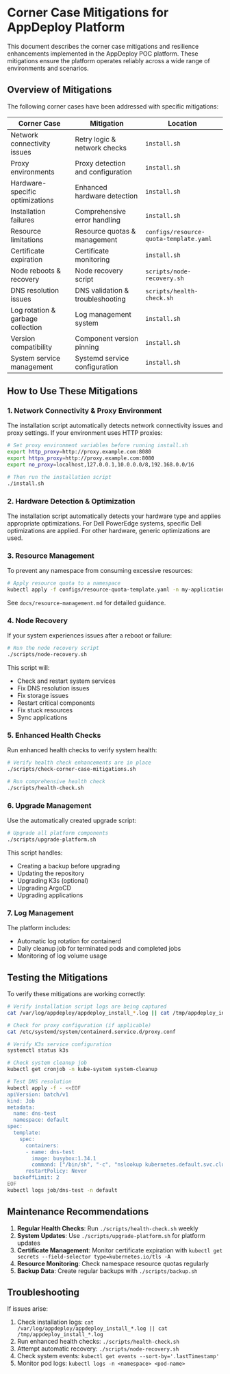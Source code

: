 # Corner Case Mitigations for AppDeploy Platform

This document describes the corner case mitigations and resilience enhancements implemented in the AppDeploy POC platform. These mitigations ensure the platform operates reliably across a wide range of environments and scenarios.

## Overview of Mitigations

The following corner cases have been addressed with specific mitigations:

| Corner Case | Mitigation | Location |
|-------------|------------|----------|
| Network connectivity issues | Retry logic & network checks | `install.sh` |
| Proxy environments | Proxy detection and configuration | `install.sh` |
| Hardware-specific optimizations | Enhanced hardware detection | `install.sh` |
| Installation failures | Comprehensive error handling | `install.sh` |
| Resource limitations | Resource quotas & management | `configs/resource-quota-template.yaml` |
| Certificate expiration | Certificate monitoring | `install.sh` |
| Node reboots & recovery | Node recovery script | `scripts/node-recovery.sh` |
| DNS resolution issues | DNS validation & troubleshooting | `scripts/health-check.sh` |
| Log rotation & garbage collection | Log management system | `install.sh` |
| Version compatibility | Component version pinning | `install.sh` |
| System service management | Systemd service configuration | `install.sh` |

## How to Use These Mitigations

### 1. Network Connectivity & Proxy Environment

The installation script automatically detects network connectivity issues and proxy settings. If your environment uses HTTP proxies:

```bash
# Set proxy environment variables before running install.sh
export http_proxy=http://proxy.example.com:8080
export https_proxy=http://proxy.example.com:8080
export no_proxy=localhost,127.0.0.1,10.0.0.0/8,192.168.0.0/16

# Then run the installation script
./install.sh
```

### 2. Hardware Detection & Optimization

The installation script automatically detects your hardware type and applies appropriate optimizations. For Dell PowerEdge systems, specific Dell optimizations are applied. For other hardware, generic optimizations are used.

### 3. Resource Management

To prevent any namespace from consuming excessive resources:

```bash
# Apply resource quota to a namespace
kubectl apply -f configs/resource-quota-template.yaml -n my-application
```

See `docs/resource-management.md` for detailed guidance.

### 4. Node Recovery

If your system experiences issues after a reboot or failure:

```bash
# Run the node recovery script
./scripts/node-recovery.sh
```

This script will:

- Check and restart system services
- Fix DNS resolution issues
- Fix storage issues
- Restart critical components
- Fix stuck resources
- Sync applications

### 5. Enhanced Health Checks

Run enhanced health checks to verify system health:

```bash
# Verify health check enhancements are in place
./scripts/check-corner-case-mitigations.sh

# Run comprehensive health check
./scripts/health-check.sh
```

### 6. Upgrade Management

Use the automatically created upgrade script:

```bash
# Upgrade all platform components
./scripts/upgrade-platform.sh
```

This script handles:

- Creating a backup before upgrading
- Updating the repository
- Upgrading K3s (optional)
- Upgrading ArgoCD
- Upgrading applications

### 7. Log Management

The platform includes:

- Automatic log rotation for containerd
- Daily cleanup job for terminated pods and completed jobs
- Monitoring of log volume usage

## Testing the Mitigations

To verify these mitigations are working correctly:

```bash
# Verify installation script logs are being captured
cat /var/log/appdeploy/appdeploy_install_*.log || cat /tmp/appdeploy_install_*.log

# Check for proxy configuration (if applicable)
cat /etc/systemd/system/containerd.service.d/proxy.conf

# Verify K3s service configuration
systemctl status k3s

# Check system cleanup job
kubectl get cronjob -n kube-system system-cleanup

# Test DNS resolution
kubectl apply -f - <<EOF
apiVersion: batch/v1
kind: Job
metadata:
  name: dns-test
  namespace: default
spec:
  template:
    spec:
      containers:
      - name: dns-test
        image: busybox:1.34.1
        command: ["/bin/sh", "-c", "nslookup kubernetes.default.svc.cluster.local && nslookup github.com"]
      restartPolicy: Never
  backoffLimit: 2
EOF
kubectl logs job/dns-test -n default
```

## Maintenance Recommendations

1. **Regular Health Checks**: Run `./scripts/health-check.sh` weekly
2. **System Updates**: Use `./scripts/upgrade-platform.sh` for platform updates
3. **Certificate Management**: Monitor certificate expiration with `kubectl get secrets --field-selector type=kubernetes.io/tls -A`
4. **Resource Monitoring**: Check namespace resource quotas regularly
5. **Backup Data**: Create regular backups with `./scripts/backup.sh`

## Troubleshooting

If issues arise:

1. Check installation logs: `cat /var/log/appdeploy/appdeploy_install_*.log || cat /tmp/appdeploy_install_*.log`
2. Run enhanced health checks: `./scripts/health-check.sh`
3. Attempt automatic recovery: `./scripts/node-recovery.sh`
4. Check system events: `kubectl get events --sort-by='.lastTimestamp'`
5. Monitor pod logs: `kubectl logs -n <namespace> <pod-name>`
